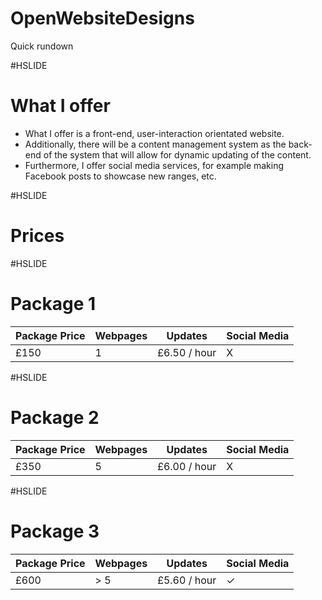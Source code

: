 # OpenWebsiteDesigns
Quick rundown

#HSLIDE

# What I offer

* What I offer is a front-end, user-interaction orientated website. 
* Additionally, there will be a content management system as the back-end
of the system that will allow for dynamic updating of the content. 
* Furthermore, I offer social media services, for example making Facebook
posts to showcase new ranges, etc. 

#HSLIDE

# Prices

#HSLIDE

# Package 1

Package Price | Webpages | Updates | Social Media
------------ | ------------- | ------------ | -------------
£150 | 1 | £6.50 / hour | X

#HSLIDE

# Package 2

Package Price | Webpages | Updates | Social Media 
------------ | ------------- | ------------ | -------------
£350 | 5 | £6.00 / hour | X

#HSLIDE

# Package 3

Package Price | Webpages | Updates | Social Media 
------------ | ------------- | ------------ | -------------
£600 | > 5 | £5.60 / hour | ✓
